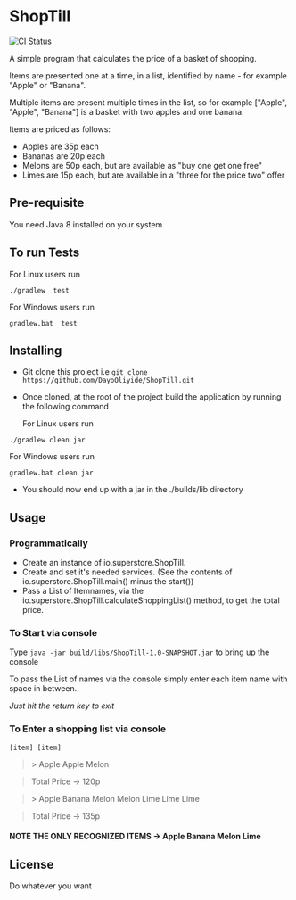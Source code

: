 # ShopTill

[![CI Status](http://img.shields.io/travis/DayoOliyide/ShopTill.svg?style=flat)](https://travis-ci.org/DayoOliyide/ShopTill)

A simple program that calculates the price of a basket of shopping.

Items are presented one at a time, in a list, identified by name - for example "Apple" or "Banana".

Multiple items are present multiple times in the list, so for example ["Apple", "Apple", "Banana"] is a basket with two apples and one banana.

Items are priced as follows:

- Apples are 35p each
- Bananas are 20p each
- Melons are 50p each, but are available as "buy one get one free"
- Limes are 15p each, but are available in a "three for the price two" offer

## Pre-requisite
You need Java 8 installed on your system

## To run Tests

   For Linux users run
```
./gradlew  test
```

   For Windows users run
```
gradlew.bat  test
```

## Installing

- Git clone this project i.e ``` git clone https://github.com/DayoOliyide/ShopTill.git ```
- Once cloned, at the root of the project build the application by running the following command

   For Linux users run
```
./gradlew clean jar
```

   For Windows users run
```
gradlew.bat clean jar
```

- You should now end up with a jar in the ./builds/lib directory


## Usage

### Programmatically
- Create an instance of io.superstore.ShopTill.
- Create and set it's needed services. (See the contents of io.superstore.ShopTill.main() minus the start())
- Pass a List of Itemnames, via the io.superstore.ShopTill.calculateShoppingList() method, to get the total price.

### To Start via console
Type  ``` java -jar build/libs/ShopTill-1.0-SNAPSHOT.jar ``` to bring up the console

To pass the List of names via the console simply enter each item name with space in between.

*Just hit the return key to exit*

### To Enter a shopping list via console
`[item] [item]`

>\> Apple Apple Melon

>Total Price -> 120p

>\> Apple Banana Melon Melon Lime Lime Lime

>Total Price -> 135p

#### NOTE THE ONLY RECOGNIZED ITEMS -> Apple Banana Melon Lime


## License
Do whatever you want